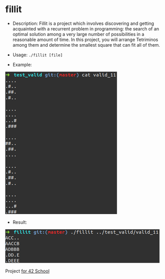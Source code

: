 # fillit
- Description:
Fillit is a project which involves discovering and getting acquainted with a recurrent problem in programming: the search of an optimal solution among a very large number of possibilities in a reasonable amount of time. In this project, you will arrange Tetriminos among them and determine the smallest square that can fit all of them. 

* Usage: `./fillit [file]`

* Example:

![example](example.png)

* Result:

![result](result.png)


Project [for 42 School](https://www.42.fr/)
